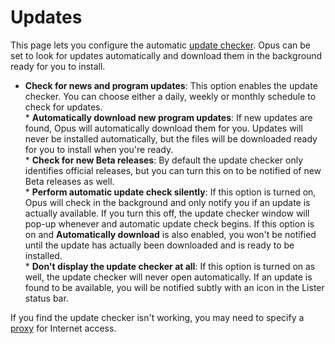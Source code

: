 # Updates

This page lets you configure the automatic [update checker](/Manual/additional_functionality/update_checker.md). Opus can be set to look for updates automatically and download them in the background ready for you to install.

- **Check for news and program updates**: This option enables the update checker. You can choose either a daily, weekly or monthly schedule to check for updates.  
  \* **Automatically download new program updates**: If new updates are found, Opus will automatically download them for you. Updates will never be installed automatically, but the files will be downloaded ready for you to install when you're ready.  
  \* **Check for new Beta releases**: By default the update checker only identifies official releases, but you can turn this on to be notified of new Beta releases as well.  
  \* **Perform automatic update check silently**: If this option is turned on, Opus will check in the background and only notify you if an update is actually available. If you turn this off, the update checker window will pop-up whenever and automatic update check begins. If this option is on and **Automatically download** is also enabled, you won't be notified until the update has actually been downloaded and is ready to be installed.  
  \* **Don't display the update checker at all**: If this option is turned on as well, the update checker will never open automatically. If an update is found to be available, you will be notified subtly with an icon in the Lister status bar.

If you find the update checker isn't working, you may need to specify a [proxy](proxy.md) for Internet access.
